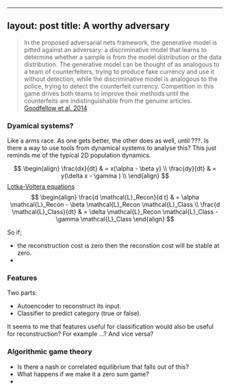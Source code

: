 
---
layout: post
title: A worthy adversary 
---


> In the proposed adversarial nets framework, the generative model is pitted against an adversary: a discriminative model that learns to determine whether a sample is from the model distribution or the data distribution. The generative model can be thought of as analogous to a team of counterfeiters, trying to produce fake currency and use it without detection, while the discriminative model is analogous to the police, trying to detect the counterfeit currency. Competition in this game drives both teams to improve their methods until the counterfeits are indistinguishable from the genuine articles. [Goodfellow et al. 2014](http://arxiv.org/abs/1406.2661)


### Dyamical systems?
Like a arms race. As one gets better, the other does as well, until ???. Is there a way to use tools from dynamical systems to analyse this? This just reminds me of the typical 2D population dynamics. 

$$
\begin{align}
\frac{dx}{dt} & = x(\alpha - \beta y) \\
\frac{dy}{dt} & = y(\delta x  - \gamma ) \\
\end{align}
$$
[Lotka-Voltera equations](https://en.wikipedia.org/wiki/Lotka%E2%80%93Volterra_equations)
$$
\begin{align}
\frac{d \mathcal{L}_Recon}{d t} & = \alpha \mathcal{L}_Recon - \beta \mathcal{L}_Recon \mathcal{L}_Class \\
\frac{d \mathcal{L}_Class}{dt} & = \delta \mathcal{L}_Recon \mathcal{L}_Class  - \gamma \mathcal{L}_Class
\end{align}
$$

So if;

* the reconstruction cost is zero then the reconstion cost will be stable at zero.
* 



### Features

Two parts:

* Autoencoder to reconstruct its input.
* Classifier to predict category (true or false).

It seems to me that features useful for classification would also be useful for reconstruction? For example ...? And vice versa?

### Algorithmic game theory

* Is there a nash or correlated equilibrium that falls out of this?
* What happens if we make it a zero sum game?
* 